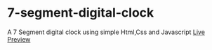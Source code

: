 # 7-segment-digital-clock

A 7 Segment digital clock using simple Html,Css and Javascript
<a href="[http://google.com/](https://nagarjun-avala.github.io/7-segment-digital-clock/)https://nagarjun-avala.github.io/7-segment-digital-clock/" target="_blank">Live Preview</a>
